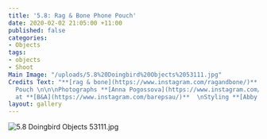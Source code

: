 ```yaml
---
title: '5.8: Rag & Bone Phone Pouch'
date: 2020-02-02 21:05:00 +11:00
published: false
categories:
- Objects
tags:
- objects
- Shoot
Main Image: "/uploads/5.8%20Doingbird%20Objects%2053111.jpg"
Credits Text: "**[rag & bone](https://www.instagram.com/ragandbone/)**  Atlas Phone
  Pouch \n\n\nPhotographs **[Anna Pogossova](https://www.instagram.com/annapogossova/)**
  at **[B&A](https://www.instagram.com/barepsau/)**  \nStyling **[Abby Bennett](https://www.instagram.com/bennett_abby/)**"
layout: gallery
---
```


![5.8 Doingbird Objects 53111.jpg](/uploads/5.8%20Doingbird%20Objects%2053111.jpg)